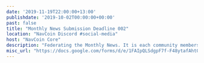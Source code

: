 ```yaml
---
date: '2019-11-19T22:00:00+13:00'
publishdate: '2019-10-02T00:00:00+00:00'
past: false
title: "Monthly News Submission Deadline 002"
location: "NavCoin Discord #social-media"
host: "NavCoin Core"
description: "Federating the Monthly News. It is each community members responsibility to share progress in your NavCoin project. The deadline for submissions is the third Tuesday of every month with the newsletter being published on the third Wednesday of every month and syndicated through all of our social channels, mailing lists and websites."
misc_url: "https://docs.google.com/forms/d/e/1FAIpQLSdgpF7f-F48ytafAhtOxr989YLNsBGaG7AW2h-obbfnSwjPZA/viewform"
---
```

